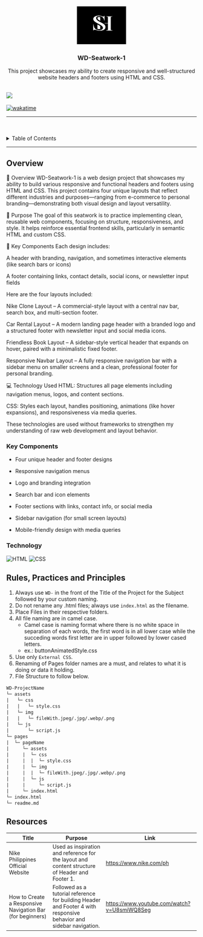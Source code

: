 <a name="readme-top">

<br/>

<br />
<div align="center">
  <a href="https://github.com/chadw1n/">
    <img src="./assets/img/Sherwin Logo White.png" alt="Nyebe" width="130" height="100">
  </a>
  <h3 align="center">WD-Seatwork-1</h3>
</div>
<div align="center">
    This project showcases my ability to create responsive and well-structured website headers and footers using HTML and CSS.
</div>

<br />

![](https://visit-counter.vercel.app/counter.png?page=chadw1n/WD-Seatwork-1)

[![wakatime](https://wakatime.com/badge/user/018dd99a-4985-4f98-8216-6ca6fe2ce0f8/project/63501637-9a31-42f0-960d-4d0ab47977f8.svg)](https://wakatime.com/badge/user/018dd99a-4985-4f98-8216-6ca6fe2ce0f8/project/63501637-9a31-42f0-960d-4d0ab47977f8)

---

<br />
<br />

<details>
  <summary>Table of Contents</summary>
  <ol>
    <li>
      <a href="#overview">Overview</a>
      <ol>
        <li>
          <a href="#key-components">Key Components</a>
        </li>
        <li>
          <a href="#technology">Technology</a>
        </li>
      </ol>
    </li>
    <li>
      <a href="#rule,-practices-and-principles">Rules, Practices and Principles</a>
    </li>
    <li>
      <a href="#resources">Resources</a>
    </li>
  </ol>
</details>

---

## Overview
📄 Overview
WD-Seatwork-1 is a web design project that showcases my ability to build various responsive and functional headers and footers using HTML and CSS. This project contains four unique layouts that reflect different industries and purposes—ranging from e-commerce to personal branding—demonstrating both visual design and layout versatility.

🔎 Purpose
The goal of this seatwork is to practice implementing clean, reusable web components, focusing on structure, responsiveness, and style. It helps reinforce essential frontend skills, particularly in semantic HTML and custom CSS.

🧩 Key Components
Each design includes:

A header with branding, navigation, and sometimes interactive elements (like search bars or icons)

A footer containing links, contact details, social icons, or newsletter input fields

Here are the four layouts included:

Nike Clone Layout – A commercial-style layout with a central nav bar, search box, and multi-section footer.

Car Rental Layout – A modern landing page header with a branded logo and a structured footer with newsletter input and social media icons.

Friendless Book Layout – A sidebar-style vertical header that expands on hover, paired with a minimalistic fixed footer.

Responsive Navbar Layout – A fully responsive navigation bar with a sidebar menu on smaller screens and a clean, professional footer for personal branding.

💻 Technology Used
HTML: Structures all page elements including navigation menus, logos, and content sections.

CSS: Styles each layout, handles positioning, animations (like hover expansions), and responsiveness via media queries.

These technologies are used without frameworks to strengthen my understanding of raw web development and layout behavior.

### Key Components
- Four unique header and footer designs

- Responsive navigation menus

- Logo and branding integration

- Search bar and icon elements

- Footer sections with links, contact info, or social media

- Sidebar navigation (for small screen layouts)

- Mobile-friendly design with media queries

### Technology
![HTML](https://img.shields.io/badge/HTML-E34F26?style=for-the-badge&logo=html5&logoColor=white)
![CSS](https://img.shields.io/badge/CSS-1572B6?style=for-the-badge&logo=css3&logoColor=white)


## Rules, Practices and Principles
1. Always use `WD-` in the front of the Title of the Project for the Subject followed by your custom naming.
2. Do not rename any .html files; always use `index.html` as the filename.
3. Place Files in their respective folders.
4. All file naming are in camel case.
   - Camel case is naming format where there is no white space in separation of each words, the first word is in all lower case while the succeding words first letter are in upper followed by lower cased letters.
   - ex.: buttonAnimatedStyle.css
5. Use only `External CSS`.
6. Renaming of Pages folder names are a must, and relates to what it is doing or data it holding.
7. File Structure to follow below.

```
WD-ProjectName
└─ assets
|   └─ css
|   |   └─ style.css
|   └─ img
|   |   └─ fileWith.jpeg/.jpg/.webp/.png
|   └─ js
|       └─ script.js
└─ pages
|  └─ pageName
|     └─ assets
|     |  └─ css
|     |  |  └─ style.css
|     |  └─ img
|     |  |  └─ fileWith.jpeg/.jpg/.webp/.png
|     |  └─ js
|     |     └─ script.js
|     └─ index.html
└─ index.html
└─ readme.md
```

## Resources

| Title | Purpose | Link |
|-|-|-|
| Nike Philippines Official Website	 | Used as inspiration and reference for the layout and content structure of Header and Footer 1. | https://www.nike.com/ph |
| How to Create a Responsive Navigation Bar (for beginners)	 | Followed as a tutorial reference for building Header and Footer 4 with responsive behavior and sidebar navigation. | https://www.youtube.com/watch?v=U8smiWQ8Seg |
